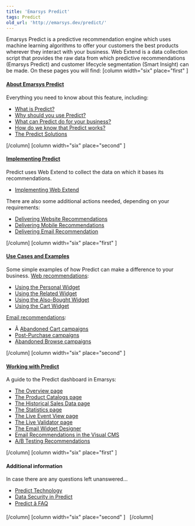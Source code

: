 ```yaml
---
title: 'Emarsys Predict'
tags: Predict
old_url: 'http://emarsys.dev/predict/'
---
```


Emarsys Predict is a predictive recommendation engine which uses machine learning algorithms to offer your customers the best products wherever they interact with your business. Web Extend is a data collection script that provides the raw data from which predictive recommendations (Emarsys Predict) and customer lifecycle segmentation (Smart Insight) can be made. On these pages you will find: [column width="six" place="first" ]

#### [About Emarsys Predict](/Predict/about.md)

 Everything you need to know about this feature, including:

- [What is Predict?](/Predict/about.md)
- [Why should you use Predict?](/Predict/about.md)
- [What can Predict do for your business?](/Predict/about.md)
- [How do we know that Predict works?](/Predict/about.md)
- [The Predict Solutions](/Predict/solutions.md)

 [/column] [column width="six" place="second" ]

#### [Implementing Predict](/Predict/getstarted.md)

 Predict uses Web Extend to collect the data on which it bases its recommendations.

- [<ins class="jstree-icon"></ins>Implementing Web Extend](/Getting%20Started/implementation.md)

 There are also some additional actions needed, depending on your requirements:

- [Delivering Website Recommendations](/Getting%20Started/web-rec.md)
- [Delivering Mobile Recommendations ](/Getting%20Started/mobile.md)
- [Delivering Email Recommendation ](/Getting%20Started/email-rec.md)

 [/column] [column width="six" place="first" ]

#### [Use Cases and Examples](/Predict/use-cases.md)

 Some simple examples of how Predict can make a difference to your business. [Web recommendations](/Predict/webrec.md):

- [Using the Personal Widget](/Getting%20Started/web-personal.md)
- [Using the Related Widget](/Predict/web-related.md)
- [Using the Also-Bought Widget](/Getting%20Started/web-also.md)
- [Using the Cart Widget](/Getting%20Started/web-cart.md)
 
[Email recommendations](/Getting%20Started/email-rec.md):

- Â [Abandoned Cart campaigns](/Getting%20Started/email-abandoned.md)
- [Post-Purchase campaigns](/Getting%20Started/email-purchase.md)
- [Abandoned Browse campaigns](/Getting%20Started/email-personal.md)

 [/column] [column width="six" place="second" ]

#### [Working with Predict](/Predict/user-guide.md)

 A guide to the Predict dashboard in Emarsys:

- [The Overview page](/Predict/overview.md)
- [The Product Catalogs page](/Predict/product-catalogs.md)
- [The Historical Sales Data page](/Predict/historical-sales-data.md)
- [The Statistics page](/Uncategorized/statistics.md)
- [The Live Event View page](/Predict/live-event-view.md)
- [The Live Validator page](/Predict/live-validator.md)
- [The Email Widget Designer](/Uncategorized/widget-designer.md)
- [Email Recommendations in the Visual CMS](/Predict/email-recomendations-video.md)
- [A/B Testing Recommendations](/Getting%20Started/ab-testing.md)

 [/column] [column width="six" place="first" ]

#### Additional information

 In case there are any questions left unanswered...

- [Predict Technology](/Predict/technology.md)
- [Data Security in Predict](/Resources/predict-security.md)
- [Predict â&#128;&#147; FAQ](/WP%20Stuff/faq.md)

 [/column] [column width="six" place="second" ]   [/column]